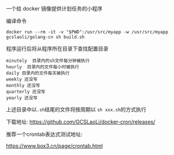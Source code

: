 一个给 docker 镜像提供计划任务的小程序

编译命令

```
docker run --rm -it -v "$PWD":/usr/src/myapp -w /usr/src/myapp gcslaoli/golang-cn sh build.sh
```

程序运行后将从程序所在目录下查找配置目录

```
minutely  目录内的sh文件每分钟被执行
hourly  目录内的文件每小时被执行
daily 目录内的文件每天被执行
weekly 还没写
monthly 还没写
quarterly 还没写
yearly 还没写
```
上述目录中以`.sh`结尾的文件将按周期以 `sh xxx.sh`的方式执行

下载地址:
https://github.com/GCSLaoLi/docker-cron/releases/

推荐一个crontab表达式测试地址:

https://www.box3.cn/page/crontab.html